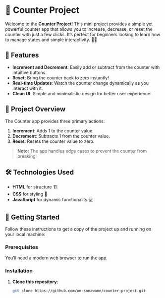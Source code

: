 # 🚀 Counter Project

Welcome to the **Counter Project**! This mini project provides a simple yet powerful counter app that allows you to increase, decrease, or reset the counter with just a few clicks. It’s perfect for beginners looking to learn how to manage states and simple interactivity. 🧑‍💻

## 🔧 Features

- **Increment and Decrement**: Easily add or subtract from the counter with intuitive buttons.  
- **Reset**: Bring the counter back to zero instantly!  
- **Real-time Updates**: Watch the counter change dynamically as you interact with it.
- **Clean UI**: Simple and minimalistic design for better user experience.
  
## 🎯 Project Overview

The Counter app provides three primary actions:
1. **Increment**: Adds 1 to the counter value.
2. **Decrement**: Subtracts 1 from the counter value.
3. **Reset**: Resets the counter value to zero.

> **Note:** The app handles edge cases to prevent the counter from breaking!

## 🛠️ Technologies Used

- **HTML** for structure 🏗️
- **CSS** for styling 🎨
- **JavaScript** for dynamic functionality 💻

## 🚀 Getting Started

Follow these instructions to get a copy of the project up and running on your local machine:

### Prerequisites

You’ll need a modern web browser to run the app.

### Installation

1. **Clone this repository**:
   ```bash
   git clone https://github.com/om-sonawane/counter-project.git
